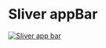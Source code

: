 # Sliver appBar


[![Sliver app bar](https://user-images.githubusercontent.com/38382273/123428107-1fe4ce00-d5ce-11eb-86bd-37c0efad1a41.png)](https://youtu.be/HQux3GYQTWE "Little red riding hood - Click to Watch!")
